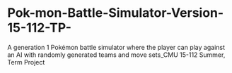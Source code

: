 # Pok-mon-Battle-Simulator-Version-15-112-TP-
A generation 1 Pokémon battle simulator where the player can play against an AI with randomly generated teams and move sets_CMU 15-112 Summer, Term Project
